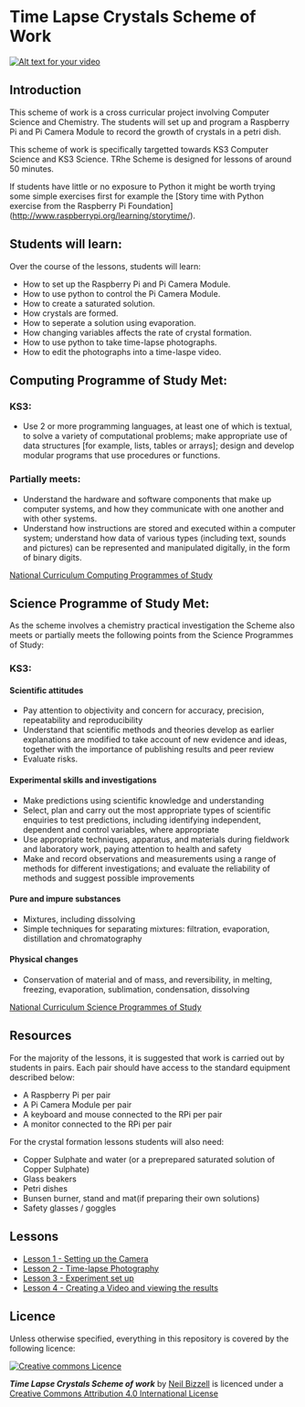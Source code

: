 # Time Lapse Crystals Scheme of Work

[![Alt text for your video](http://img.youtube.com/vi/SYl7JsgNdz4/0.jpg)](https://www.youtube.com/watch?v=SYl7JsgNdz4)



## Introduction
This scheme of work is a cross curricular project involving Computer Science and Chemistry. The students will set up and program a Raspberry Pi and Pi Camera Module to record the growth of crystals in a petri dish.

This scheme of work is specifically targetted towards KS3 Computer Science and KS3 Science. TRhe Scheme is designed for lessons of around 50 minutes. 

If students have little or no exposure to Python it might be worth trying some simple exercises first for example the [Story time with Python exercise from the Raspberry Pi Foundation]
(http://www.raspberrypi.org/learning/storytime/).

## Students will learn:
Over the course of the lessons, students will learn:
- How to set up the Raspberry Pi and Pi Camera Module.
- How to use python to control the Pi Camera Module.
- How to create a saturated solution.
- How crystals are formed.
- How to seperate a solution using evaporation.
- How changing variables affects the rate of crystal formation.
- How to use python to take time-lapse photographs.
- How to edit the photographs into a time-laspe video.

## Computing Programme of Study Met:
### KS3:
- Use 2 or more programming languages, at least one of which is textual, to solve a variety of computational problems; make appropriate use of data structures [for example, lists, tables or arrays]; design and develop modular programs that use procedures or functions.

### Partially meets:
- Understand the hardware and software components that make up computer systems, and how they communicate with one another and with other systems.
- Understand how instructions are stored and executed within a computer system; understand how data of various types (including text, sounds and pictures) can be represented and manipulated digitally, in the form of binary digits.

[National Curriculum Computing Programmes of Study](https://www.gov.uk/government/publications/national-curriculum-in-england-computing-programmes-of-study/national-curriculum-in-england-computing-programmes-of-study#key-stage-3)

## Science Programme of Study Met:
As the scheme involves a chemistry practical investigation the Scheme also meets or partially meets the following points from the Science Programmes of Study:

### KS3:
#### Scientific attitudes
- Pay attention to objectivity and concern for accuracy, precision, repeatability and 
reproducibility
- Understand that scientific methods and theories develop as earlier explanations are 
modified to take account of new evidence and ideas, together with the importance of 
publishing results and peer review
- Evaluate risks. 

#### Experimental skills and investigations
- Make predictions using scientific knowledge and understanding
- Select, plan and carry out the most appropriate types of scientific enquiries to test 
predictions, including identifying independent, dependent and control variables, where 
appropriate
- Use appropriate techniques, apparatus, and materials during fieldwork and laboratory 
work, paying attention to health and safety
- Make and record observations and measurements using a range of methods for 
different investigations; and evaluate the reliability of methods and suggest possible 
improvements

#### Pure and impure substances
- Mixtures, including dissolving
- Simple techniques for separating mixtures: filtration, evaporation, distillation and 
chromatography

#### Physical changes
- Conservation of material and of mass, and reversibility, in melting, freezing, 
evaporation, sublimation, condensation, dissolving

[National Curriculum Science Programmes of Study](https://www.gov.uk/government/publications/national-curriculum-in-england-science-programmes-of-study)


## Resources
For the majority of the lessons, it is suggested that work is carried out by students in pairs. Each pair should have access to the standard equipment described below:
- A Raspberry Pi per pair
- A Pi Camera Module per pair
- A keyboard and mouse connected to the RPi per pair
- A monitor connected to the RPi per pair

For the crystal formation lessons students will also need:
- Copper Sulphate and water (or a preprepared saturated solution of Copper Sulphate)
- Glass beakers
- Petri dishes
- Bunsen burner, stand and mat(if preparing their own solutions)
- Safety glasses / goggles

## Lessons
- [Lesson 1 - Setting up the Camera](Lesson-1/README.md)
- [Lesson 2 - Time-lapse Photography](Lesson-2/README.md)
- [Lesson 3 - Experiment set up](Lesson-3/README.md) 
- [Lesson 4 - Creating a Video and viewing the results](Lesson-5/README.md)

## Licence
Unless otherwise specified, everything in this repository is covered by the following licence:

[![Creative commons Licence](http://i.creativecommons.org/l/by-sa/4.0/88x31.png)](http://creativecommons.org/licenses/by-sa/4.0/)

***Time Lapse Crystals Scheme of work*** by [Neil Bizzell](https://twitter.com/NeilBizzell) is licenced under a [Creative Commons Attribution 4.0 International License](http://creativecommons.org/licenses/by-sa/4.0/)
